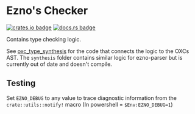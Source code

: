 # Ezno's Checker

[![crates.io badge](https://img.shields.io/crates/v/ezno-checker?style=flat-square)](https://crates.io/crates/ezno-checker)
[![docs.rs badge](https://img.shields.io/docsrs/ezno-checker?style=flat-square)](https://docs.rs/ezno-checker/latest)

Contains type checking logic.

See [oxc_type_synthesis](https://github.com/Boshen/oxc) for the code that connects the logic to the OXCs AST. The `synthesis` folder contains similar logic for ezno-parser but is currently out of date and doesn't compile.

## Testing

Set `EZNO_DEBUG` to any value to trace diagnostic information from the `crate::utils::notify!` macro (In powershell = `$Env:EZNO_DEBUG=1`)
